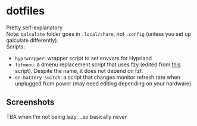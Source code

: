 # dotfiles
Pretty self-explanatory \
Note: `qalculate` folder goes in `.local/share`, not `.config` (unless you set up qalculate differently). \
Scripts:
- `hyprwrapper`: wrapper script to set envvars for Hyprland
- `fzfmenu`: a dmenu replacement script that uses fzy (edited from [this](https://gist.github.com/MahouShoujoMivutilde/b1fa83bc234b68dd164cb6e843965d75) script). Despite the name, it does not depend on fzf.
- `on-battery-switch`: a script that changes monitor refresh rate when unplugged from power (may need editing depending on your hardware)

## Screenshots
TBA when I'm not being lazy
...so basically never
